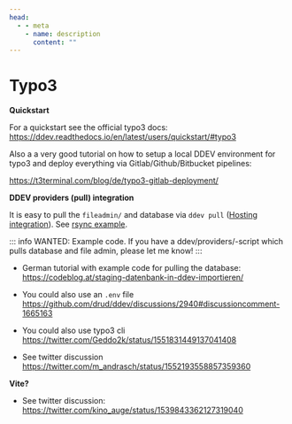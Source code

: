 ```yaml
---
head:
  - - meta
    - name: description
      content: ""
---
```


# Typo3

**Quickstart**

For a quickstart see the official typo3 docs:
https://ddev.readthedocs.io/en/latest/users/quickstart/#typo3

Also a a very good tutorial on how to setup a local DDEV environment for typo3 and deploy everything via Gitlab/Github/Bitbucket pipelines:

https://t3terminal.com/blog/de/typo3-gitlab-deployment/

**DDEV providers (pull) integration**

It is easy to pull the `fileadmin/` and database via `ddev pull` ([Hosting integration](https://ddev.readthedocs.io/en/latest/users/providers/)). See [rsync example](https://github.com/drud/ddev/blob/master/pkg/ddevapp/dotddev_assets/providers/rsync.yaml.example).

::: info
WANTED: Example code. If you have a ddev/providers/-script which pulls database and file admin, please let me know!
:::


- German tutorial with example code for pulling the database: https://codeblog.at/staging-datenbank-in-ddev-importieren/
- You could also use an `.env` file
https://github.com/drud/ddev/discussions/2940#discussioncomment-1665163
- You could also use typo3 cli https://twitter.com/Geddo2k/status/1551831449137041408

- See twitter discussion https://twitter.com/m_andrasch/status/1552193558857359360

**Vite?**

- See twitter discussion: https://twitter.com/kino_auge/status/1539843362127319040
